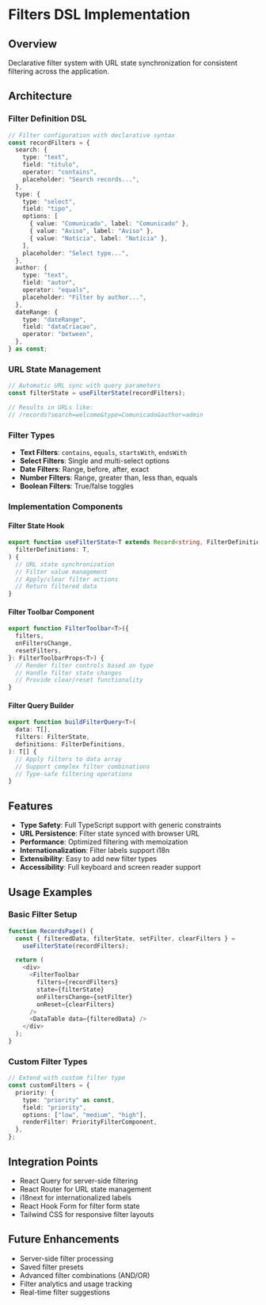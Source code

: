 # Filters DSL Implementation

## Overview

Declarative filter system with URL state synchronization for consistent filtering across the application.

## Architecture

### Filter Definition DSL

```typescript
// Filter configuration with declarative syntax
const recordFilters = {
  search: {
    type: "text",
    field: "titulo",
    operator: "contains",
    placeholder: "Search records...",
  },
  type: {
    type: "select",
    field: "tipo",
    options: [
      { value: "Comunicado", label: "Comunicado" },
      { value: "Aviso", label: "Aviso" },
      { value: "Notícia", label: "Notícia" },
    ],
    placeholder: "Select type...",
  },
  author: {
    type: "text",
    field: "autor",
    operator: "equals",
    placeholder: "Filter by author...",
  },
  dateRange: {
    type: "dateRange",
    field: "dataCriacao",
    operator: "between",
  },
} as const;
```

### URL State Management

```typescript
// Automatic URL sync with query parameters
const filterState = useFilterState(recordFilters);

// Results in URLs like:
// /records?search=welcome&type=Comunicado&author=admin
```

### Filter Types

- **Text Filters**: `contains`, `equals`, `startsWith`, `endsWith`
- **Select Filters**: Single and multi-select options
- **Date Filters**: Range, before, after, exact
- **Number Filters**: Range, greater than, less than, equals
- **Boolean Filters**: True/false toggles

### Implementation Components

#### Filter State Hook

```typescript
export function useFilterState<T extends Record<string, FilterDefinition>>(
  filterDefinitions: T,
) {
  // URL state synchronization
  // Filter value management
  // Apply/clear filter actions
  // Return filtered data
}
```

#### Filter Toolbar Component

```typescript
export function FilterToolbar<T>({
  filters,
  onFiltersChange,
  resetFilters,
}: FilterToolbarProps<T>) {
  // Render filter controls based on type
  // Handle filter state changes
  // Provide clear/reset functionality
}
```

#### Filter Query Builder

```typescript
export function buildFilterQuery<T>(
  data: T[],
  filters: FilterState,
  definitions: FilterDefinitions,
): T[] {
  // Apply filters to data array
  // Support complex filter combinations
  // Type-safe filtering operations
}
```

## Features

- **Type Safety**: Full TypeScript support with generic constraints
- **URL Persistence**: Filter state synced with browser URL
- **Performance**: Optimized filtering with memoization
- **Internationalization**: Filter labels support i18n
- **Extensibility**: Easy to add new filter types
- **Accessibility**: Full keyboard and screen reader support

## Usage Examples

### Basic Filter Setup

```typescript
function RecordsPage() {
  const { filteredData, filterState, setFilter, clearFilters } =
    useFilterState(recordFilters);

  return (
    <div>
      <FilterToolbar
        filters={recordFilters}
        state={filterState}
        onFiltersChange={setFilter}
        onReset={clearFilters}
      />
      <DataTable data={filteredData} />
    </div>
  );
}
```

### Custom Filter Types

```typescript
// Extend with custom filter type
const customFilters = {
  priority: {
    type: "priority" as const,
    field: "priority",
    options: ["low", "medium", "high"],
    renderFilter: PriorityFilterComponent,
  },
};
```

## Integration Points

- React Query for server-side filtering
- React Router for URL state management
- i18next for internationalized labels
- React Hook Form for filter form state
- Tailwind CSS for responsive filter layouts

## Future Enhancements

- Server-side filter processing
- Saved filter presets
- Advanced filter combinations (AND/OR)
- Filter analytics and usage tracking
- Real-time filter suggestions

